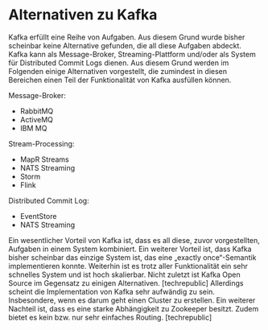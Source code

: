 # Alternativen zu Kafka

Kafka erfüllt eine Reihe von Aufgaben. Aus diesem Grund wurde bisher scheinbar keine Alternative gefunden, die all diese Aufgaben abdeckt. Kafka kann als Message-Broker, Streaming-Plattform und/oder als System für Distributed Commit Logs dienen. Aus diesem Grund werden im Folgenden einige Alternativen vorgestellt, die zumindest in diesen Bereichen einen Teil der Funktionalität von Kafka ausfüllen können.

Message-Broker:

* RabbitMQ
* ActiveMQ
* IBM MQ

Stream-Processing:

* MapR Streams
* NATS Streaming
* Storm
* Flink

Distributed Commit Log:

* EventStore
* NATS Streaming

Ein wesentlicher Vorteil von Kafka ist, dass es all diese, zuvor vorgestellten, Aufgaben in einem System kombiniert. Ein weiterer Vorteil ist, dass Kafka bisher scheinbar das einzige System ist, das eine „exactly once“-Semantik implementieren konnte. Weiterhin ist es trotz aller Funktionalität ein sehr schnelles System und ist hoch skalierbar. Nicht zuletzt ist Kafka Open Source im Gegensatz zu einigen Alternativen. [techrepublic]
Allerdings scheint die Implementation von Kafka sehr aufwändig zu sein. Insbesondere, wenn es darum geht einen Cluster zu erstellen. Ein weiterer Nachteil ist, dass es eine starke Abhängigkeit zu Zookeeper besitzt. Zudem bietet es kein bzw. nur sehr einfaches Routing. [techrepublic]
